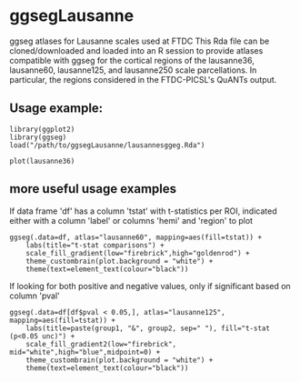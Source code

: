 # ggsegLausanne
ggseg atlases for Lausanne scales used at FTDC
This Rda file can be cloned/downloaded and loaded into an R session to provide atlases compatible with ggseg for the cortical regions of the lausanne36, lausanne60, lausanne125, and lausanne250 scale parcellations. In particular, the regions considered in the FTDC-PICSL's QuANTs output. 

## Usage example:
```{r basicusage}
library(ggplot2)
library(ggseg)
load("/path/to/ggsegLausanne/lausannesggeg.Rda")

plot(lausanne36)
```

## more useful usage examples
If data frame 'df' has a column 'tstat' with t-statistics per ROI, indicated either with a column 'label' or columns 'hemi' and 'region' to plot
```{r tstat plot1}
ggseg(.data=df, atlas="lausanne60", mapping=aes(fill=tstat)) + 
	labs(title="t-stat comparisons") + 
	scale_fill_gradient(low="firebrick",high="goldenrod") + 
	theme_custombrain(plot.background = "white") + 
	theme(text=element_text(colour="black"))
```

If looking for both positive and negative values, only if significant based on column 'pval'

```{r tstat plot2way}
ggseg(.data=df[df$pval < 0.05,], atlas="lausanne125", mapping=aes(fill=tstat)) + 
	labs(title=paste(group1, "&", group2, sep=" "), fill="t-stat (p<0.05 unc)") + 
	scale_fill_gradient2(low="firebrick", mid="white",high="blue",midpoint=0) + 
	theme_custombrain(plot.background = "white") + 
	theme(text=element_text(colour="black"))
```

